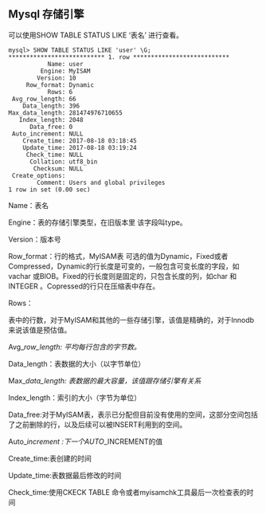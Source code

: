 ## Mysql 存储引擎

可以使用SHOW TABLE STATUS LIKE ‘表名’ 进行查看。

```
mysql> SHOW TABLE STATUS LIKE 'user' \G;
*************************** 1. row ***************************
           Name: user
         Engine: MyISAM
        Version: 10
     Row_format: Dynamic
           Rows: 6
 Avg_row_length: 66
    Data_length: 396
Max_data_length: 281474976710655
   Index_length: 2048
      Data_free: 0
 Auto_increment: NULL
    Create_time: 2017-08-18 03:18:45
    Update_time: 2017-08-18 03:19:24
     Check_time: NULL
      Collation: utf8_bin
       Checksum: NULL
 Create_options:
        Comment: Users and global privileges
1 row in set (0.00 sec)
```

Name：表名

Engine：表的存储引擎类型，在旧版本里 该字段叫type。

Version：版本号

Row\_format：行的格式，MyISAM表 可选的值为Dynamic，Fixed或者Compressed，Dynamic的行长度是可变的，一般包含可变长度的字段，如vachar 或BlOB。Fixed的行长度则是固定的，只包含长度的列，如char 和INTEGER 。Copressed的行只在压缩表中存在。

Rows：

表中的行数，对于MyISAM和其他的一些存储引擎，该值是精确的，对于Innodb 来说该值是预估值。

Avg\__row\_length: 平均每行包含的字节数。_

Data\_length：表数据的大小（以字节单位）

Max\__data\_length: 表数据的最大容量，该值跟存储引擎有关系_

Index\_length：索引的大小（字节为单位）

Data\_free:对于MyISAM表，表示已分配但目前没有使用的空间，这部分空间包括了之前删除的行，以及后续可以被INSERT利用到的空间。

Auto\__increment :下一个AUTO_\_INCREMENT的值

Create\_time:表创建的时间

Update\_time:表数据最后修改的时间

Check\_time:使用CKECK TABLE 命令或者myisamchk工具最后一次检查表的时间



